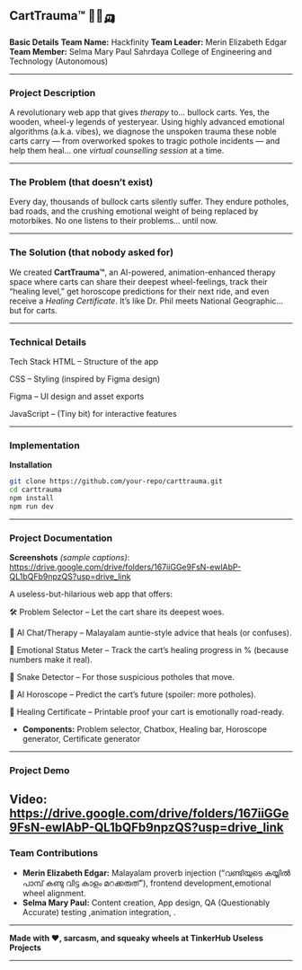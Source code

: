 

## **CartTrauma™ 🐂💥🛺**

**Basic Details**
**Team Name:** Hackfinity
**Team Leader:** Merin Elizabeth Edgar 
**Team Member:** Selma Mary Paul 
 Sahrdaya College of Engineering and Technology (Autonomous)

---

### **Project Description**

A revolutionary web app that gives *therapy* to… bullock carts. Yes, the wooden, wheel-y legends of yesteryear. Using highly advanced emotional algorithms (a.k.a. vibes), we diagnose the unspoken trauma these noble carts carry — from overworked spokes to tragic pothole incidents — and help them heal… one *virtual counselling session* at a time.

---

### **The Problem (that doesn’t exist)**

Every day, thousands of bullock carts silently suffer. They endure potholes, bad roads, and the crushing emotional weight of being replaced by motorbikes. No one listens to their problems… until now.

---

### **The Solution (that nobody asked for)**

We created **CartTrauma™**, an AI-powered, animation-enhanced therapy space where carts can share their deepest wheel-feelings, track their “healing level,” get horoscope predictions for their next ride, and even receive a *Healing Certificate*. It’s like Dr. Phil meets National Geographic… but for carts.

---

### **Technical Details**

Tech Stack
HTML – Structure of the app

CSS – Styling (inspired by Figma design)

Figma – UI design and asset exports

JavaScript – (Tiny bit) for interactive features

---

### **Implementation**

**Installation**

```bash
git clone https://github.com/your-repo/carttrauma.git
cd carttrauma
npm install
npm run dev
```

---

### **Project Documentation**

**Screenshots** *(sample captions)*:
https://drive.google.com/drive/folders/167iiGGe9FsN-ewlAbP-QL1bQFb9npzQS?usp=drive_link

A useless-but-hilarious web app that offers:

🛠 Problem Selector – Let the cart share its deepest woes.

🤖 AI Chat/Therapy – Malayalam auntie-style advice that heals (or confuses).

🩷 Emotional Status Meter – Track the cart’s healing progress in % (because numbers make it real).

🐍 Snake Detector – For those suspicious potholes that move.

🔮 AI Horoscope – Predict the cart’s future (spoiler: more potholes).

📜 Healing Certificate – Printable proof your cart is emotionally road-ready.

* **Components:** Problem selector, Chatbox, Healing bar, Horoscope generator, Certificate generator

---

### **Project Demo**

**Video:** 
https://drive.google.com/drive/folders/167iiGGe9FsN-ewlAbP-QL1bQFb9npzQS?usp=drive_link
---

### **Team Contributions**

* **Merin Elizabeth Edgar:** Malayalam proverb injection (“വണ്ടിയുടെ കയ്യിൽ പാമ്പ് കണ്ടു വിട്ട കാളം മറക്കരുത്”), frontend development,emotional wheel alignment.
* **Selma Mary Paul:** Content creation, App design, QA (Questionably Accurate) testing ,animation integration, .

---

**Made with ❤️, sarcasm, and squeaky wheels at TinkerHub Useless Projects**

---


